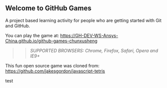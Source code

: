 ## Welcome to GitHub Games

A project based learning activity for people who are getting started with Git and GitHub.

You can play the game at: https://GH-DEV-WS-Ansys-China.github.io/github-games-chunxusheng

>> _*SUPPORTED BROWSERS*: Chrome, Firefox, Safari, Opera and IE9+_

This fun open source game was cloned from: https://github.com/jakesgordon/javascript-tetris

test
